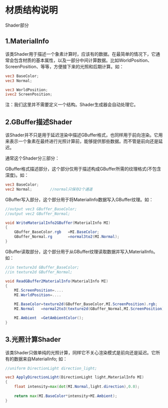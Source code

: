 # 材质结构说明

Shader部分

## 1.MaterialInfo
该类Shader用于描述一个象素计算时，应该有的数据。在最简单的情况下，它通常会包含材质的基本属性，以及一部分中间计算数据。比如WorldPosition、ScreenPosition、等等，方便接下来的光照和后期计算。如：
```glsl
vec3 BaseColor;
vec3 Normal;

vec3 WorldPosition;
ivec2 ScreenPosition;
```
注：我们这里并不需要定义一个结构。Shader生成器会自动处理它。

## 2.GBuffer描述Shader
该Shader并不只是用于延迟渲染中描述GBuffer格式，也同样用于前向渲染。它用来表示一个象素在最终进行光照计算前，能够提供那些数据。而不管是前向还是延迟。

通常这个Shader分三部分：

GBuffer格式描述部分，这个部分仅用于描述构成GBuffer所需的纹理格式(不包含深度)。如：

```glsl
vec3 BaseColor;
vec2 Normal;        //normal只保存2个通道
```

GBuffer写入部分，这个部分用于将MaterialInfo数据写入GBuffer纹理。如：

```glsl
//output vec3 GBuffer_BaseColor;
//output vec2 GBuffer_Normal;

void WriteMaterialInfo2GBuffer(MaterialInfo MI)
{
    GBuffer_BaseColor.rgb   =MI.BaseColor;
    GBuffer_Normal.rg       =normal3to2(MI.Normal);
}
```

GBuffer读取部分，这个部分用于从GBuffer纹理读取数据并写入MaterialInfo。如：

```glsl
//in texture2d GBuffer_BaseColor;
//in texture2d GBuffer_Normal;

void ReadGBuffer2MaterialInfo(MaterialInfo MI)
{
    MI.ScreenPosition=....
    MI.WorldPosition=....

    MI.BaseColor=texture2d(GBuffer_BaseColor,MI.ScreenPosition).rgb;
    MI.Normal   =normal2to3(texture2d(GBuffer_Normal,MI.ScreenPosition).rg);

    MI.Ambient  =GetAmbientColor();
}
```

## 3.光照计算Shader
该类Shader只做单纯的光照计算，同样它不关心渲染模式是前向还是延迟。它所有的数据来自MaterialInfo; 如：
```glsl
//uniform DirectionLight direction_light;

vec3 ApplyDirectionLight(DirectionLight light,MaterialInfo MI)
{
    float intensity=max(dot(MI.Normal,light.direction),0.0);
    
    return max(MI.BaseColor*intensity+MI.Ambient);
}
```
